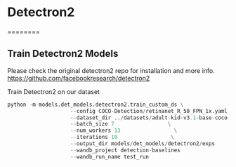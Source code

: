 # Detectron2
========
## Train Detectron2 Models

Please check the original detectron2 repo for installation and more info. 
https://github.com/facebookresearch/detectron2

Train Detectron2 on our dataset
```python
python -m models.det_models.detectron2.train_custom_ds \
                    --config COCO-Detection/retinanet_R_50_FPN_1x.yaml   \              
                    --dataset_dir ../datasets/adult-kid-v3.1-base-coco-format/       \                      
                    --batch_size 7                 \
                    --num_workers 13                 \
                    --iterations 10                 \
                    --output_dir models/det_models/detectron2/exps                \ 
                    --wandb_project detection-baselines                 \
                    --wandb_run_name test_run
```